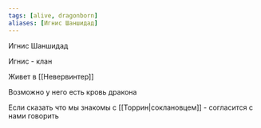 ```yaml
---
tags: [alive, dragonborn]
aliases: [Игнис Шаншидад]
---
```


Игнис Шаншидад

Игнис - клан

Живет в [[Невервинтер]]

Возможно у него есть кровь дракона

Если сказать что мы знакомы с [[Торрин|соклановцем]] - согласится с нами говорить
